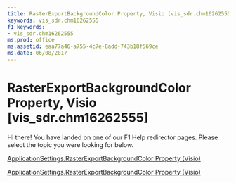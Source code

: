 ```yaml
---
title: RasterExportBackgroundColor Property, Visio [vis_sdr.chm16262555]
keywords: vis_sdr.chm16262555
f1_keywords:
- vis_sdr.chm16262555
ms.prod: office
ms.assetid: eaa77a46-a755-4c7e-8add-743b18f569ce
ms.date: 06/08/2017
---
```



# RasterExportBackgroundColor Property, Visio [vis_sdr.chm16262555]

Hi there! You have landed on one of our F1 Help redirector pages. Please select the topic you were looking for below.

[ApplicationSettings.RasterExportBackgroundColor Property (Visio)](http://msdn.microsoft.com/library/fb0d6e7e-fd48-41b1-0968-41350375221d.aspx)

[ApplicationSettings.RasterExportBackgroundColor Property (Visio)](http://msdn.microsoft.com/library/25591439-b332-af75-dec0-562cd261a453%28Office.15%29.aspx)


